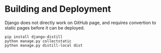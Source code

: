 # Building and Deployment

Django does not directly work on GitHub page, and requires convertion to static pages before it can be deployed.

```commandline
pip install django-distill
python manage.py collectstatic
python manage.py distill-local dist
```
